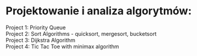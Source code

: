# Projektowanie i analiza algorytmów:
Project 1: Priority Queue \
Project 2: Sort Algorithms - quicksort, mergesort, bucketsort \
Project 3: Dijkstra Algorithm \
Project 4: Tic Tac Toe with minimax algorithm
 
